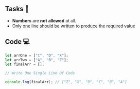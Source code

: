 ## Tasks 🎯

- **Numbers** are **not** **allowed** at all.
- Only one line should be written to produce the required value

## Code 💻

```js
let arrOne = ["C", "D", "X"];
let arrTwo = ["A", "B", "Z"];
let finalArr = [];

// Write One Single Line Of Code

console.log(finalArr); // ["Z", "X", "D", "C", "B", "A"]
```
